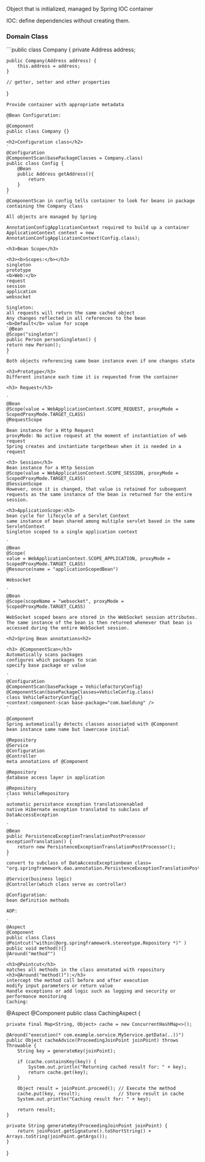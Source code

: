 Object that is initialized, managed by Spring IOC container

IOC: define dependencies without creating them.

<h3>Domain Class</h3>
```public class Company {
    private Address address;

    public Company(Address address) {
        this.address = address;
    }

    // getter, setter and other properties
}
```
Provide container with appropriate metadata

@Bean Configuration:
`
@Component
public class Company {}
`
<h2>Configuration class</h2>
`
@Configuration
@ComponentScan(basePackageClasses = Company.class)
public class Config {
    @Bean
    public Address getAddress(){
        return 
    }
}
`
@ComponentScan in config tells container to look for beans in package containing the Company class

All objects are managed by Spring

AnnotationConfigApplicationContext required to build up a container
ApplicationContext context = new AnnotationConfigApplicationContext(Config.class);

<h3>Bean Scope</h3>

<h3><b>Scopes:</b></h3>
singleton
prototype
<b>Web:</b>
request
session
application
websocket

Singleton:
all requests will return the same cached object
Any changes reflected in all references to the bean
<b>Default</b> value for scope
`@Bean
@Scope("singleton")
public Person personSingleton() {
return new Person();
}
`
Both objects referencing same bean instance even if one changes state

<h3>Prototype</h3>
Different instance each time it is requested from the container

<h3> Request</h3>

`
@Bean
@Scope(value = WebApplicationContext.SCOPE_REQUEST, proxyMode = ScopedProxyMode.TARGET_CLASS)
@RequestScope
`
Bean instance for a Http Request
proxyMode: No active request at the moment of instantiation of web request
Spring creates and instantiate targetbean when it is needed in a request

<h3> Session</h3>
Bean instance for a Http Session
@Scope(value = WebApplicationContext.SCOPE_SESSION, proxyMode = ScopedProxyMode.TARGET_CLASS)
@SessionScope
However, once it is changed, that value is retained for subsequent requests as the same instance of the bean is returned for the entire session.

<h3>ApplicationScope:<h3>
bean cycle for lifecycle of a Servlet Context
same instance of bean shared among multiple servlet based in the same ServletContext
Singleton scoped to a single application context

`
@Bean
@Scope(
value = WebApplicationContext.SCOPE_APPLICATION, proxyMode = ScopedProxyMode.TARGET_CLASS)
@Resource(name = "applicationScopedBean")
`
Websocket

`
@Bean
@Scope(scopeName = "websocket", proxyMode = ScopedProxyMode.TARGET_CLASS)
`
WebSocket scoped beans are stored in the WebSocket session attributes. 
The same instance of the bean is then returned whenever that bean is accessed during the entire WebSocket session.

<h2>Spring Bean annotations<h2>

<h3> @ComponentScan</h3>
Automatically scans packages
configures which packages to scan
specify base package or value

`
@Configuration
@ComponentScan(basePackage = VehicleFactoryConfig)
@ComponentScan(basePackageClasses=VehicleConfig.class)
class VehicleFactoryConfig{}
<context:component-scan base-package="com.baeldung" />
`

@Component
Spring automatically detects classes associated with @Component
bean instance same name but lowercase initial

@Repository
@Service
@Configuration
@Controller
meta annotations of @Component

@Repository
database access layer in application
`
@Repository
class VehicleRepository
`
automatic persistance exception translationenabled
native Hibernate exception translated to subclass of DataAccessException

`
@Bean
public PersistenceExceptionTranslationPostProcessor exceptionTranslation() {
    return new PersistenceExceptionTranslationPostProcessor();
}
`
convert to subclass of DataAccessExceptionbean class=
"org.springframework.dao.annotation.PersistenceExceptionTranslationPostProcessor"/>

@Service(business logic)
@Controller(which class serve as controller)

@Configuration:
bean definition methods

AOP:

`
@Aspect
@Component
public class Class
@Pointcut("within(@org.springframework.stereotype.Repository *)" )
public void method(){}
@Around("method"")
`
<h3>@Pointcut</h3>
matches all methods in the class annotated with repository
<h3>@Around("method()"):</h3>
intercept the method call before and after execution
modify input parameters or return value
Handle exceptions or add logic such as logging and security or performance monitoring
Caching:

```
@Aspect
@Component
public class CachingAspect {

    private final Map<String, Object> cache = new ConcurrentHashMap<>();

    @Around("execution(* com.example.service.MyService.getData(..))")
    public Object cacheAdvice(ProceedingJoinPoint joinPoint) throws Throwable {
        String key = generateKey(joinPoint);

        if (cache.containsKey(key)) {
            System.out.println("Returning cached result for: " + key);
            return cache.get(key);
        }

        Object result = joinPoint.proceed(); // Execute the method
        cache.put(key, result);              // Store result in cache
        System.out.println("Caching result for: " + key);

        return result;
    }

    private String generateKey(ProceedingJoinPoint joinPoint) {
        return joinPoint.getSignature().toShortString() + Arrays.toString(joinPoint.getArgs());
    }
}
```












